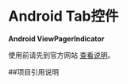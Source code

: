 Android Tab控件
==========================
**Android ViewPagerIndicator**

使用前请先到官方网站 [查看说明](https://github.com/JakeWharton/ViewPagerIndicator)。

##项目引用说明


